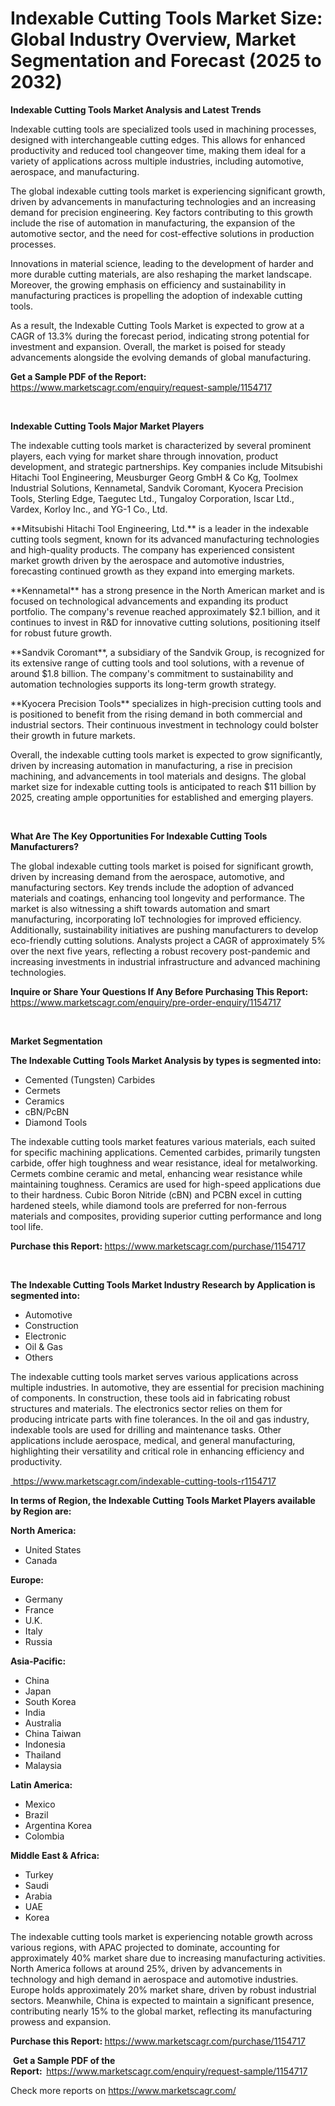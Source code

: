 <p><h1>Indexable Cutting Tools Market Size: Global Industry Overview, Market Segmentation and Forecast (2025 to 2032)</h1></p><p><strong>Indexable Cutting Tools Market Analysis and Latest Trends</strong></p>
<p><p>Indexable cutting tools are specialized tools used in machining processes, designed with interchangeable cutting edges. This allows for enhanced productivity and reduced tool changeover time, making them ideal for a variety of applications across multiple industries, including automotive, aerospace, and manufacturing. </p><p>The global indexable cutting tools market is experiencing significant growth, driven by advancements in manufacturing technologies and an increasing demand for precision engineering. Key factors contributing to this growth include the rise of automation in manufacturing, the expansion of the automotive sector, and the need for cost-effective solutions in production processes. </p><p>Innovations in material science, leading to the development of harder and more durable cutting materials, are also reshaping the market landscape. Moreover, the growing emphasis on efficiency and sustainability in manufacturing practices is propelling the adoption of indexable cutting tools. </p><p>As a result, the Indexable Cutting Tools Market is expected to grow at a CAGR of 13.3% during the forecast period, indicating strong potential for investment and expansion. Overall, the market is poised for steady advancements alongside the evolving demands of global manufacturing.</p></p>
<p><strong>Get a Sample PDF of the Report:&nbsp;</strong> <a href="https://www.marketscagr.com/enquiry/request-sample/1154717?utm_campaign=3222&utm_medium=2&utm_source=Github&utm_content=ia&utm_term=10042025&utm_id=indexable-cutting-tools">https://www.marketscagr.com/enquiry/request-sample/1154717</a></p>
<p>&nbsp;</p>
<p><strong>Indexable Cutting Tools Major Market Players</strong></p>
<p><p>The indexable cutting tools market is characterized by several prominent players, each vying for market share through innovation, product development, and strategic partnerships. Key companies include Mitsubishi Hitachi Tool Engineering, Meusburger Georg GmbH & Co Kg, Toolmex Industrial Solutions, Kennametal, Sandvik Coromant, Kyocera Precision Tools, Sterling Edge, Taegutec Ltd., Tungaloy Corporation, Iscar Ltd., Vardex, Korloy Inc., and YG-1 Co., Ltd.</p><p>**Mitsubishi Hitachi Tool Engineering, Ltd.** is a leader in the indexable cutting tools segment, known for its advanced manufacturing technologies and high-quality products. The company has experienced consistent market growth driven by the aerospace and automotive industries, forecasting continued growth as they expand into emerging markets.</p><p>**Kennametal** has a strong presence in the North American market and is focused on technological advancements and expanding its product portfolio. The company's revenue reached approximately $2.1 billion, and it continues to invest in R&D for innovative cutting solutions, positioning itself for robust future growth.</p><p>**Sandvik Coromant**, a subsidiary of the Sandvik Group, is recognized for its extensive range of cutting tools and tool solutions, with a revenue of around $1.8 billion. The company's commitment to sustainability and automation technologies supports its long-term growth strategy.</p><p>**Kyocera Precision Tools** specializes in high-precision cutting tools and is positioned to benefit from the rising demand in both commercial and industrial sectors. Their continuous investment in technology could bolster their growth in future markets.</p><p>Overall, the indexable cutting tools market is expected to grow significantly, driven by increasing automation in manufacturing, a rise in precision machining, and advancements in tool materials and designs. The global market size for indexable cutting tools is anticipated to reach $11 billion by 2025, creating ample opportunities for established and emerging players.</p></p>
<p>&nbsp;</p>
<p><strong>What Are The Key Opportunities For Indexable Cutting Tools Manufacturers?</strong></p>
<p><p>The global indexable cutting tools market is poised for significant growth, driven by increasing demand from the aerospace, automotive, and manufacturing sectors. Key trends include the adoption of advanced materials and coatings, enhancing tool longevity and performance. The market is also witnessing a shift towards automation and smart manufacturing, incorporating IoT technologies for improved efficiency. Additionally, sustainability initiatives are pushing manufacturers to develop eco-friendly cutting solutions. Analysts project a CAGR of approximately 5% over the next five years, reflecting a robust recovery post-pandemic and increasing investments in industrial infrastructure and advanced machining technologies.</p></p>
<p><strong>Inquire or Share Your Questions If Any Before Purchasing This Report:</strong> <a href="https://www.marketscagr.com/enquiry/pre-order-enquiry/1154717?utm_campaign=3222&utm_medium=2&utm_source=Github&utm_content=ia&utm_term=10042025&utm_id=indexable-cutting-tools">https://www.marketscagr.com/enquiry/pre-order-enquiry/1154717</a></p>
<p>&nbsp;</p>
<p><strong>Market Segmentation</strong></p>
<p><strong>The Indexable Cutting Tools Market Analysis by types is segmented into:</strong></p>
<p><ul><li>Cemented (Tungsten) Carbides</li><li>Cermets</li><li>Ceramics</li><li>cBN/PcBN</li><li>Diamond Tools</li></ul></p>
<p><p>The indexable cutting tools market features various materials, each suited for specific machining applications. Cemented carbides, primarily tungsten carbide, offer high toughness and wear resistance, ideal for metalworking. Cermets combine ceramic and metal, enhancing wear resistance while maintaining toughness. Ceramics are used for high-speed applications due to their hardness. Cubic Boron Nitride (cBN) and PCBN excel in cutting hardened steels, while diamond tools are preferred for non-ferrous materials and composites, providing superior cutting performance and long tool life.</p></p>
<p><strong>Purchase this Report:&nbsp;</strong><a href="https://www.marketscagr.com/purchase/1154717?utm_campaign=3222&utm_medium=2&utm_source=Github&utm_content=ia&utm_term=10042025&utm_id=indexable-cutting-tools">https://www.marketscagr.com/purchase/1154717</a></p>
<p>&nbsp;</p>
<p><strong>The Indexable Cutting Tools Market Industry Research by Application is segmented into:</strong></p>
<p><ul><li>Automotive</li><li>Construction</li><li>Electronic</li><li>Oil & Gas</li><li>Others</li></ul></p>
<p><p>The indexable cutting tools market serves various applications across multiple industries. In automotive, they are essential for precision machining of components. In construction, these tools aid in fabricating robust structures and materials. The electronics sector relies on them for producing intricate parts with fine tolerances. In the oil and gas industry, indexable tools are used for drilling and maintenance tasks. Other applications include aerospace, medical, and general manufacturing, highlighting their versatility and critical role in enhancing efficiency and productivity.</p></p>
<p><a href="https://www.marketscagr.com/indexable-cutting-tools-r1154717?utm_campaign=3222&utm_medium=2&utm_source=Github&utm_content=ia&utm_term=10042025&utm_id=indexable-cutting-tools">&nbsp;https://www.marketscagr.com/indexable-cutting-tools-r1154717</a></p>
<p><strong>In terms of Region, the Indexable Cutting Tools Market Players available by Region are:</strong></p>
<p>
    <p> <strong> North America: </strong>
        <ul>
            <li>United States</li>
            <li>Canada</li>
        </ul>
        </p> 
    <p> <strong> Europe: </strong>
        <ul>
            <li>Germany</li>
            <li>France</li>
            <li>U.K.</li>
            <li>Italy</li>
            <li>Russia</li>
        </ul>
        </p> 
    <p> <strong> Asia-Pacific: </strong>
        <ul>
            <li>China</li>
            <li>Japan</li>
            <li>South Korea</li>
            <li>India</li>
            <li>Australia</li>
            <li>China Taiwan</li>
            <li>Indonesia</li>
            <li>Thailand</li>
            <li>Malaysia</li>
        </ul>
        </p> 
    <p> <strong> Latin America: </strong>
        <ul>
            <li>Mexico</li>
            <li>Brazil</li>
            <li>Argentina Korea</li>
            <li>Colombia</li>
        </ul>
        </p> 
    <p> <strong> Middle East & Africa: </strong>
        <ul>
            <li>Turkey</li>
            <li>Saudi</li>
            <li>Arabia</li>
            <li>UAE</li>
            <li>Korea</li>
        </ul>
    </p>
    </p>
<p><p>The indexable cutting tools market is experiencing notable growth across various regions, with APAC projected to dominate, accounting for approximately 40% market share due to increasing manufacturing activities. North America follows at around 25%, driven by advancements in technology and high demand in aerospace and automotive industries. Europe holds approximately 20% market share, driven by robust industrial sectors. Meanwhile, China is expected to maintain a significant presence, contributing nearly 15% to the global market, reflecting its manufacturing prowess and expansion.</p></p>
<p><strong>Purchase this Report: </strong><a href="https://www.marketscagr.com/purchase/1154717?utm_campaign=3222&utm_medium=2&utm_source=Github&utm_content=ia&utm_term=10042025&utm_id=indexable-cutting-tools">https://www.marketscagr.com/purchase/1154717</a></p>
<p>&nbsp;<strong>Get a Sample PDF of the Report:&nbsp;&nbsp;</strong><a href="https://www.marketscagr.com/enquiry/request-sample/1154717?utm_campaign=3222&utm_medium=2&utm_source=Github&utm_content=ia&utm_term=10042025&utm_id=indexable-cutting-tools">https://www.marketscagr.com/enquiry/request-sample/1154717</a></p>
<p><strong></strong></p>
<p>Check more reports on <a href="https://www.marketscagr.com/?utm_campaign=3222&utm_medium=2&utm_source=Github&utm_content=ia&utm_term=10042025&utm_id=indexable-cutting-tools">https://www.marketscagr.com/</a></p>